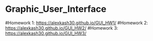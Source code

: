 # Graphic_User_Interface

#Homework 1: https://alexkash30.github.io/GUI_HW1/
#Homework 2: https://alexkash30.github.io/GUI_HW2/
#Homework 3: https://alexkash30.github.io/GUI_HW3/
